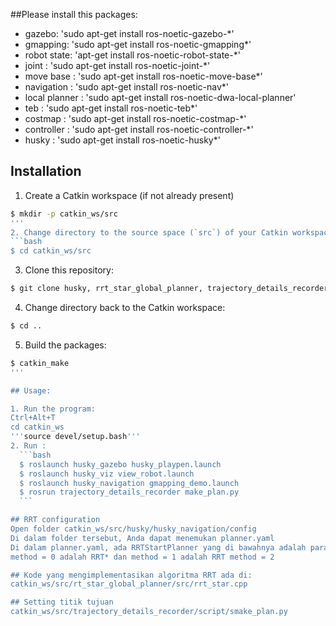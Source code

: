 ##Please install this packages:

- gazebo: 'sudo apt-get install ros-noetic-gazebo-*'
- gmapping: 'sudo apt-get install ros-noetic-gmapping*'
- robot state: 'apt-get install ros-noetic-robot-state-*'
- joint : 'sudo apt-get install ros-noetic-joint-*'
- move base : 'sudo apt-get install ros-noetic-move-base*'
- navigation : 'sudo apt-get install ros-noetic-nav*'
- local planner : 'sudo apt-get install ros-noetic-dwa-local-planner'
- teb : 'sudo apt-get install ros-noetic-teb*'
- costmap : 'sudo apt-get install ros-noetic-costmap-*'
- controller : 'sudo apt-get install ros-noetic-controller-*'
- husky : 'sudo apt-get install ros-noetic-husky*'

## Installation

1. Create a Catkin workspace (if not already present)
  ```bash
  $ mkdir -p catkin_ws/src
  '''
2. Change directory to the source space (`src`) of your Catkin workspace
  ```bash
  $ cd catkin_ws/src
  ```
3. Clone this repository:
  ```bash
  $ git clone husky, rrt_star_global_planner, trajectory_details_recorder
  ```
4. Change directory back to the Catkin workspace:
  ```bash
  $ cd ..
  ```
5. Build the packages:
  ```bash
  $ catkin_make
'''

## Usage:

1. Run the program:
  Ctrl+Alt+T
  cd catkin_ws 
  '''source devel/setup.bash'''
2. Run :
    ```bash
    $ roslaunch husky_gazebo husky_playpen.launch  
    $ roslaunch husky_viz view_robot.launch
    $ roslaunch husky_navigation gmapping_demo.launch
    $ rosrun trajectory_details_recorder make_plan.py
    ```
 
## RRT configuration
Open folder catkin_ws/src/husky/husky_navigation/config
Di dalam folder tersebut, Anda dapat menemukan planner.yaml
Di dalam planner.yaml, ada RRTStartPlanner yang di bawahnya adalah parameter yang berkaitan
method = 0 adalah RRT* dan method = 1 adalah RRT method = 2

## Kode yang mengimplementasikan algoritma RRT ada di:
catkin_ws/src/rt_star_global_planner/src/rrt_star.cpp

## Setting titik tujuan
catkin_ws/src/trajectory_details_recorder/script/smake_plan.py


